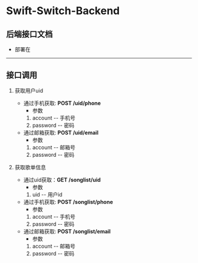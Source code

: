 # Swift-Switch-Backend
## 后端接口文档

- 部署在 
---
## 接口调用
1. 获取用户uid
    - 通过手机获取: **POST /uid/phone**
        + 参数
        1. account -- 手机号
        2. password -- 密码
    - 通过邮箱获取: **POST /uid/email**
        + 参数
        1. account -- 邮箱号
        2. password -- 密码

2. 获取歌单信息
    - 通过uid获取：**GET /songlist/uid**
        + 参数
        1. uid -- 用户id
    - 通过手机获取: **POST /songlist/phone**
        + 参数
        1. account -- 手机号
        2. password -- 密码
    - 通过邮箱获取: **POST /songlist/email**
        + 参数
        1. account -- 邮箱号
        2. password -- 密码

